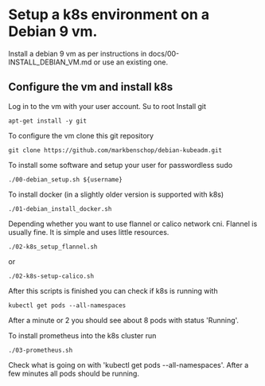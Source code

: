 # Setup a k8s environment on a Debian 9 vm.

Install a debian 9 vm as per instructions in docs/00-INSTALL_DEBIAN_VM.md or use an existing one.


## Configure the vm and install k8s
Log in to the vm with your user account.
Su to root
Install git

    apt-get install -y git

To configure the vm clone this git repository

    git clone https://github.com/markbenschop/debian-kubeadm.git


To install some software and setup your user for passwordless sudo

    ./00-debian_setup.sh ${username}

To install docker (in a slightly older version is supported with k8s)

    ./01-debian_install_docker.sh



Depending whether you want to use flannel or calico network cni.
Flannel is usually fine. It is simple and uses little resources.

    ./02-k8s_setup_flannel.sh
 
or

    ./02-k8s-setup-calico.sh


After this scripts is finished you can check if k8s is running with  

    kubectl get pods --all-namespaces
  
After a minute or 2 you should see about 8 pods with status 'Running'.

To install prometheus into the k8s cluster run 

    ./03-prometheus.sh

Check what is going on with 'kubectl get pods --all-namespaces'. After a few minutes all pods should be running.


